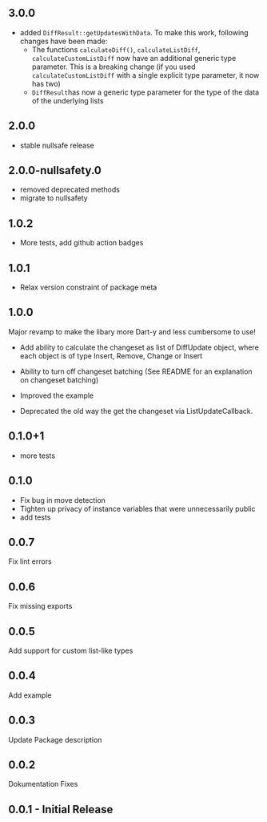 ## 3.0.0


- added `DiffResult::getUpdatesWithData`. To make this work, following changes have been made: 
    -  The functions `calculateDiff()`, `calculateListDiff`, `calculateCustomListDiff` now have an additional 
       generic type parameter. This is a breaking change (if you used `calculateCustomListDiff`
       with a single explicit type parameter, it now has two)
    - `DiffResult`has now a generic type parameter for the type of the data of the underlying lists
    

## 2.0.0

- stable nullsafe release

## 2.0.0-nullsafety.0

- removed deprecated methods
- migrate to nullsafety

## 1.0.2

- More tests, add github action badges

## 1.0.1

- Relax version constraint of package meta

## 1.0.0

Major revamp to make the libary more Dart-y and less cumbersome to use!

- Add ability to calculate the changeset as list of DiffUpdate object, where each object is of type Insert, Remove, Change or Insert
- Ability to turn off changeset batching (See README for an explanation on changeset batching)
- Improved the example

- Deprecated the old way the get the changeset via ListUpdateCallback.

## 0.1.0+1

- more tests

## 0.1.0

- Fix bug in move detection
- Tighten up privacy of instance variables that were unnecessarily public
- add tests

## 0.0.7

Fix lint errors

## 0.0.6

Fix missing exports

## 0.0.5

Add support for custom list-like types

## 0.0.4

Add example

## 0.0.3

Update Package description

## 0.0.2

Dokumentation Fixes


## 0.0.1 - Initial Release
